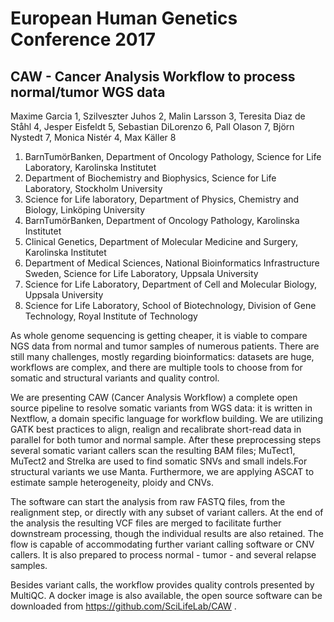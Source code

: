 # European Human Genetics Conference 2017

## CAW - Cancer Analysis Workflow to process normal/tumor WGS data

Maxime Garcia 1,
Szilveszter Juhos 2,
Malin Larsson 3,
Teresita Diaz de Ståhl 4,
Jesper Eisfeldt 5,
Sebastian DiLorenzo 6,
Pall Olason 7,
Björn Nystedt 7,
Monica Nistér 4,
Max Käller 8

1. BarnTumörBanken, Department of Oncology Pathology, Science for Life Laboratory, Karolinska Institutet
2. Department of Biochemistry and Biophysics, Science for Life Laboratory, Stockholm University
3. Science for Life laboratory, Department of Physics, Chemistry and Biology, Linköping University
4. BarnTumörBanken, Department of Oncology Pathology, Karolinska Institutet
5. Clinical Genetics, Department of Molecular Medicine and Surgery, Karolinska Institutet
6. Department of Medical Sciences, National Bioinformatics Infrastructure Sweden, Science for Life Laboratory, Uppsala University
7. Science for Life Laboratory, Department of Cell and Molecular Biology, Uppsala University
8. Science for Life Laboratory, School of Biotechnology, Division of Gene Technology, Royal Institute of Technology

As whole genome sequencing is getting cheaper, it is viable to compare NGS data from normal and tumor samples of numerous patients. There are still many challenges, mostly regarding bioinformatics: datasets are huge, workflows are complex, and there are multiple tools to choose from for somatic and structural variants and quality control.

We are presenting CAW (Cancer Analysis Workflow) a complete open source pipeline to resolve somatic variants from WGS data: it is written in Nextflow, a domain specific language for workflow building. We are utilizing GATK best practices to align, realign and recalibrate short-read data in parallel for both tumor and normal sample. After these preprocessing steps several somatic variant callers scan the resulting BAM files; MuTect1, MuTect2 and Strelka are used to find somatic SNVs and small indels.For structural variants we use Manta. Furthermore, we are applying ASCAT to estimate sample heterogeneity, ploidy and CNVs.

The software can start the analysis from raw FASTQ files, from the realignment step, or directly with any subset of variant callers. At the end of the analysis the resulting VCF files are merged to facilitate further downstream processing, though the individual results are also retained. The flow is capable of accommodating further variant calling software or CNV callers. It is also prepared to process normal - tumor - and several relapse samples.

Besides variant calls, the workflow provides quality controls presented by MultiQC. A docker image is also available, the open source software can be downloaded from https://github.com/SciLifeLab/CAW .
